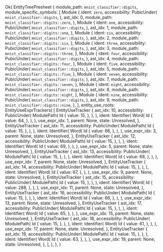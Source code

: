 Ok(
    EntityTreePresheet {
        module_path: `mnist_classifier::digits`,
        module_specific_symbols: [
            Module {
                ident: `zero`,
                accessibility: PubicUnder(
                    `mnist_classifier::digits`,
                ),
                ast_idx: 0,
                module_path: `mnist_classifier::digits::zero`,
            },
            Module {
                ident: `one`,
                accessibility: PubicUnder(
                    `mnist_classifier::digits`,
                ),
                ast_idx: 1,
                module_path: `mnist_classifier::digits::one`,
            },
            Module {
                ident: `six`,
                accessibility: PubicUnder(
                    `mnist_classifier::digits`,
                ),
                ast_idx: 2,
                module_path: `mnist_classifier::digits::six`,
            },
            Module {
                ident: `three`,
                accessibility: PubicUnder(
                    `mnist_classifier::digits`,
                ),
                ast_idx: 3,
                module_path: `mnist_classifier::digits::three`,
            },
            Module {
                ident: `four`,
                accessibility: PubicUnder(
                    `mnist_classifier::digits`,
                ),
                ast_idx: 4,
                module_path: `mnist_classifier::digits::four`,
            },
            Module {
                ident: `five`,
                accessibility: PubicUnder(
                    `mnist_classifier::digits`,
                ),
                ast_idx: 5,
                module_path: `mnist_classifier::digits::five`,
            },
            Module {
                ident: `seven`,
                accessibility: PubicUnder(
                    `mnist_classifier::digits`,
                ),
                ast_idx: 7,
                module_path: `mnist_classifier::digits::seven`,
            },
            Module {
                ident: `eight`,
                accessibility: PubicUnder(
                    `mnist_classifier::digits`,
                ),
                ast_idx: 8,
                module_path: `mnist_classifier::digits::eight`,
            },
            Module {
                ident: `nine`,
                accessibility: PubicUnder(
                    `mnist_classifier::digits`,
                ),
                ast_idx: 9,
                module_path: `mnist_classifier::digits::nine`,
            },
        ],
        entity_use_roots: EntityUseExprTrackers(
            [
                EntityUseTracker {
                    ast_idx: 10,
                    accessibility: PublicUnder(
                        ModulePath(
                            Id {
                                value: 15,
                            },
                        ),
                    ),
                    ident: Identifier(
                        Word(
                            Id {
                                value: 64,
                            },
                        ),
                    ),
                    use_expr_idx: 1,
                    parent: None,
                    state: Unresolved,
                },
                EntityUseTracker {
                    ast_idx: 11,
                    accessibility: PublicUnder(
                        ModulePath(
                            Id {
                                value: 15,
                            },
                        ),
                    ),
                    ident: Identifier(
                        Word(
                            Id {
                                value: 66,
                            },
                        ),
                    ),
                    use_expr_idx: 3,
                    parent: None,
                    state: Unresolved,
                },
                EntityUseTracker {
                    ast_idx: 12,
                    accessibility: PublicUnder(
                        ModulePath(
                            Id {
                                value: 15,
                            },
                        ),
                    ),
                    ident: Identifier(
                        Word(
                            Id {
                                value: 69,
                            },
                        ),
                    ),
                    use_expr_idx: 5,
                    parent: None,
                    state: Unresolved,
                },
                EntityUseTracker {
                    ast_idx: 13,
                    accessibility: PublicUnder(
                        ModulePath(
                            Id {
                                value: 15,
                            },
                        ),
                    ),
                    ident: Identifier(
                        Word(
                            Id {
                                value: 68,
                            },
                        ),
                    ),
                    use_expr_idx: 7,
                    parent: None,
                    state: Unresolved,
                },
                EntityUseTracker {
                    ast_idx: 14,
                    accessibility: PublicUnder(
                        ModulePath(
                            Id {
                                value: 15,
                            },
                        ),
                    ),
                    ident: Identifier(
                        Word(
                            Id {
                                value: 67,
                            },
                        ),
                    ),
                    use_expr_idx: 9,
                    parent: None,
                    state: Unresolved,
                },
                EntityUseTracker {
                    ast_idx: 15,
                    accessibility: PublicUnder(
                        ModulePath(
                            Id {
                                value: 15,
                            },
                        ),
                    ),
                    ident: Identifier(
                        Word(
                            Id {
                                value: 288,
                            },
                        ),
                    ),
                    use_expr_idx: 11,
                    parent: None,
                    state: Unresolved,
                },
                EntityUseTracker {
                    ast_idx: 16,
                    accessibility: PublicUnder(
                        ModulePath(
                            Id {
                                value: 15,
                            },
                        ),
                    ),
                    ident: Identifier(
                        Word(
                            Id {
                                value: 66,
                            },
                        ),
                    ),
                    use_expr_idx: 13,
                    parent: None,
                    state: Unresolved,
                },
                EntityUseTracker {
                    ast_idx: 17,
                    accessibility: PublicUnder(
                        ModulePath(
                            Id {
                                value: 15,
                            },
                        ),
                    ),
                    ident: Identifier(
                        Word(
                            Id {
                                value: 65,
                            },
                        ),
                    ),
                    use_expr_idx: 15,
                    parent: None,
                    state: Unresolved,
                },
                EntityUseTracker {
                    ast_idx: 18,
                    accessibility: PublicUnder(
                        ModulePath(
                            Id {
                                value: 15,
                            },
                        ),
                    ),
                    ident: Identifier(
                        Word(
                            Id {
                                value: 61,
                            },
                        ),
                    ),
                    use_expr_idx: 17,
                    parent: None,
                    state: Unresolved,
                },
                EntityUseTracker {
                    ast_idx: 19,
                    accessibility: PublicUnder(
                        ModulePath(
                            Id {
                                value: 15,
                            },
                        ),
                    ),
                    ident: Identifier(
                        Word(
                            Id {
                                value: 63,
                            },
                        ),
                    ),
                    use_expr_idx: 19,
                    parent: None,
                    state: Unresolved,
                },
            ],
        ),
    },
)